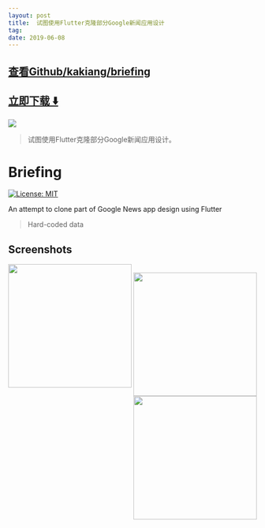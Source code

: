 ```yaml
---
layout: post
title:  试图使用Flutter克隆部分Google新闻应用设计
tag: 
date: 2019-06-08
---
```


 

## [查看Github/kakiang/briefing](http://github.com/kakiang/briefing)
## [立即下载 ️⬇️ ](https://codeload.github.com/kakiang/briefing/zip/master) 


 
![](https://flutterawesome.com/content/images/2019/06/Briefing.jpg)
 
>
> 试图使用Flutter克隆部分Google新闻应用设计。
>

 
# Briefing

[![License: MIT](https://img.shields.io/badge/License-MIT-yellow.svg)](https://opensource.org/licenses/MIT)

An attempt to clone part of Google News app design using Flutter

> Hard-coded data

## Screenshots
<div background-color="grey">
    <p align="center">
      <img align="left" src="screenshots/ui_main_list.jpg" width="250"/>
    &nbsp;
      <img src="https://raw.githubusercontent.com/kakiang/briefing/master/screenshots/ui_bottomsheet.jpg" width="250"/>
    &nbsp;
      <img align="right" src="screenshots/ui_list.jpg" width="250"/>
    </p>
</div>

